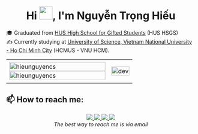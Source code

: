 <h1 align="center">Hi <img src="https://media.giphy.com/media/hvRJCLFzcasrR4ia7z/giphy.gif" width="35">, I'm Nguyễn Trọng Hiếu</h1>

🎓 Graduated from [HUS High School for Gifted Students](https://hsgs.edu.vn/en) (HUS HSGS)  
✍ Currently studying at [University of Science, Vietnam National University - Ho Chi Minh City](https://en.hcmus.edu.vn/) (HCMUS - VNU HCM).


<table style="width:100%;">
  <tr>
    <td>
      <img src="https://github-readme-stats.vercel.app/api/top-langs/?username=hieunguyencs&bg_color=FFFFFF00&text_color=179fa3&layout=compact&hide=CSS&langs_count=10&custom_title=Most%20Used%20Languages" alt="hieunguyencs" width="100%"/>
      <img src="https://github-readme-stats.vercel.app/api?username=hieunguyencs&bg_color=FFFFFF00&text_color=179fa3&show_icons=true&count_private=true&include_all_commits=true&custom_title=%20Github%20Stats" alt="hieunguyencs" width="100%"/>
    </td>
    <td>
      <p align="center"> 
        <img src="https://cdn.dribbble.com/users/1059583/screenshots/4171367/coding-freak.gif" alt="dev" width="100%"/>
      </p>
    </td>
  </tr>
</table>


## 📫 How to reach me:

<p align="center">
   <a href="https://www.facebook.com/hieunguyenpt" alt="Facebook">
   <img src="https://img.icons8.com/fluent/48/000000/facebook-new.png" target="_blank" />
  </a> 
  <a href="https://www.linkedin.com/in/nthieu" target="_blank"> 
    <img src="https://img.icons8.com/fluent/48/000000/linkedin.png"/>
  </a>
  <a href="https://github.com/hieunguyencs" alt="Github">
    <img src="https://img.icons8.com/fluent/48/000000/github.png"/>
  </a>
  <a href="mailto:hieunt.wk@gmail.com" alt="Email">
    <img src="https://img.icons8.com/fluent/48/000000/mailing.png"/>
  </a> <br>
  <i> The best way to reach me is via email <i>
</p>

